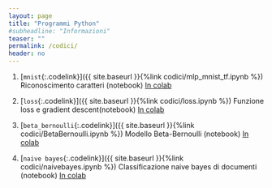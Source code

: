 ```yaml
---
layout: page
title: "Programmi Python"
#subheadline: "Informazioni"
teaser: ""
permalink: /codici/
header: no
---
```


1. [`mnist`{:.codelink}]({{ site.baseurl }}{%link codici/mlp_mnist_tf.ipynb %}) Riconoscimento caratteri (notebook) [In colab](https://colab.research.google.com/github/tvml/ml2021/blob/main/codici/mlp_mnist_tf.ipynb)

1. [`loss`{:.codelink}]({{ site.baseurl }}{%link codici/loss.ipynb %}) Funzione loss e gradient descent(notebook) [In colab](https://colab.research.google.com/github/tvml/ml2021/blob/main/codici/loss.ipynb)

1. [`beta_bernoulli`{:.codelink}]({{ site.baseurl }}{%link codici/BetaBernoulli.ipynb %}) Modello Beta-Bernoulli (notebook) [In colab](https://colab.research.google.com/github/tvml/ml2021/blob/main/codici/BetaBernoulli.ipynb)

1. [`naive bayes`{:.codelink}]({{ site.baseurl }}{%link codici/naivebayes.ipynb %}) Classificazione naive bayes di documenti (notebook) [In colab](https://colab.research.google.com/github/tvml/ml2021/blob/main/codici/naivebayes.ipynb)